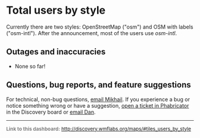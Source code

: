 Total users by style
=======

Currently there are two styles: OpenStreetMap ("osm") and OSM with labels ("osm-intl"). After the announcement, most of the users use _osm-intl_.

Outages and inaccuracies
------

* None so far!

Questions, bug reports, and feature suggestions
------
For technical, non-bug questions, [email Mikhail](mailto:mpopov@wikimedia.org?subject=Dashboard%20Question). If you experience a bug or notice something wrong or have a suggestion, [open a ticket in Phabricator](https://phabricator.wikimedia.org/maniphest/task/create/?projects=Discovery) in the Discovery board or [email Dan](mailto:dgarry@wikimedia.org?subject=Dashboard%20Question).

<hr style="border-color: gray;">
<p style="font-size: small; color: gray;">
  <strong>Link to this dashboard:</strong>
  <a href="http://discovery.wmflabs.org/maps/#tiles_users_by_style">
    http://discovery.wmflabs.org/maps/#tiles_users_by_style
  </a>
</p>
